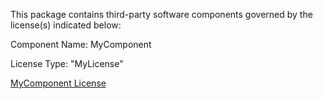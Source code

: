 This package contains third-party software components governed by the license(s) indicated below: 



Component Name: MyComponent

License Type: "MyLicense"

[MyComponent License](https://www.mycompany.com/licenses/License.txt)